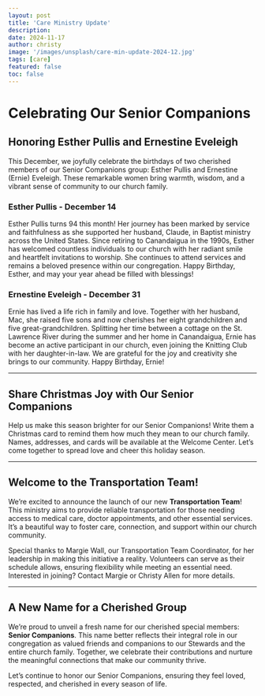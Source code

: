 ```yaml
---
layout: post
title: 'Care Ministry Update'
description:
date: 2024-11-17
author: christy
image: '/images/unsplash/care-min-update-2024-12.jpg'
tags: [care]
featured: false
toc: false
---
```



# Celebrating Our Senior Companions

## Honoring Esther Pullis and Ernestine Eveleigh

This December, we joyfully celebrate the birthdays of two cherished members of our Senior Companions group: Esther Pullis and Ernestine (Ernie) Eveleigh. These remarkable women bring warmth, wisdom, and a vibrant sense of community to our church family.

### Esther Pullis - December 14

Esther Pullis turns 94 this month! Her journey has been marked by service and faithfulness as she supported her husband, Claude, in Baptist ministry across the United States. Since retiring to Canandaigua in the 1990s, Esther has welcomed countless individuals to our church with her radiant smile and heartfelt invitations to worship. She continues to attend services and remains a beloved presence within our congregation. Happy Birthday, Esther, and may your year ahead be filled with blessings!

### Ernestine Eveleigh - December 31

Ernie has lived a life rich in family and love. Together with her husband, Mac, she raised five sons and now cherishes her eight grandchildren and five great-grandchildren. Splitting her time between a cottage on the St. Lawrence River during the summer and her home in Canandaigua, Ernie has become an active participant in our church, even joining the Knitting Club with her daughter-in-law. We are grateful for the joy and creativity she brings to our community. Happy Birthday, Ernie!

---

## Share Christmas Joy with Our Senior Companions

Help us make this season brighter for our Senior Companions! Write them a Christmas card to remind them how much they mean to our church family. Names, addresses, and cards will be available at the Welcome Center. Let’s come together to spread love and cheer this holiday season.

---

## Welcome to the Transportation Team!

We’re excited to announce the launch of our new **Transportation Team**! This ministry aims to provide reliable transportation for those needing access to medical care, doctor appointments, and other essential services. It’s a beautiful way to foster care, connection, and support within our church community.

Special thanks to Margie Wall, our Transportation Team Coordinator, for her leadership in making this initiative a reality. Volunteers can serve as their schedule allows, ensuring flexibility while meeting an essential need. Interested in joining? Contact Margie or Christy Allen for more details.

---

## A New Name for a Cherished Group

We’re proud to unveil a fresh name for our cherished special members: **Senior Companions**. This name better reflects their integral role in our congregation as valued friends and companions to our Stewards and the entire church family. Together, we celebrate their contributions and nurture the meaningful connections that make our community thrive.

Let’s continue to honor our Senior Companions, ensuring they feel loved, respected, and cherished in every season of life.


